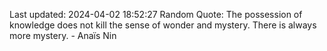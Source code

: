 Last updated: 2024-04-02 18:52:27
Random Quote: The possession of knowledge does not kill the sense of wonder and mystery. There is always more mystery. - Anaïs Nin